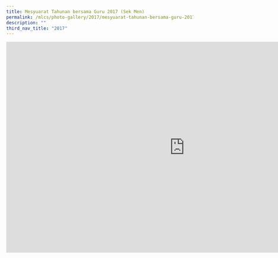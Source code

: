 ```yaml
---
title: Mesyuarat Tahunan bersama Guru 2017 (Sek Men)
permalink: /mlcs/photo-gallery/2017/mesyuarat-tahunan-bersama-guru-2017-sek-men/
description: ""
third_nav_title: "2017"
---
```

<iframe allowfullscreen="true" height="569" width="960" frameborder="0" src="https://docs.google.com/presentation/d/e/2PACX-1vTe8XdKrNtnOhPdZSPSxuuQzgLND8T217Qn52X_q5Ido-RVWpTzT_AeKoEW1U4Inf1n1W-qSBhEPWHS/embed?start=false&amp;loop=false&amp;delayms=3000"></iframe>